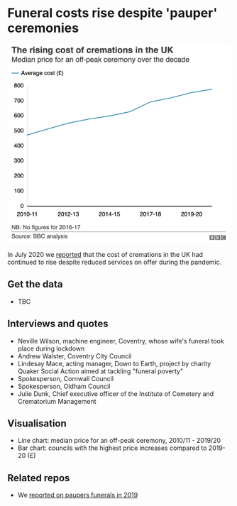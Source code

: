 # Funeral costs rise despite 'pauper' ceremonies

![](https://raw.githubusercontent.com/BBC-Data-Unit/funeral-costs/master/Funeral_costs_rise_despite_pauper_ceremonies_BBC_News.png)

In July 2020 we [reported](https://www.bbc.co.uk/news/uk-53334493) that the cost of cremations in the UK had continued to rise despite reduced services on offer during the pandemic.

## Get the data

* TBC

## Interviews and quotes

* Neville Wilson, machine engineer, Coventry, whose wife's funeral took place during lockdown
* Andrew Walster, Coventry City Council
* Lindesay Mace, acting manager, Down to Earth, project by charity Quaker Social Action aimed at tackling "funeral poverty"
* Spokesperson, Cornwall Council
* Spokesperson, Oldham Council 
* Julie Dunk, Chief executive officer of the Institute of Cemetery and Crematorium Management

## Visualisation

* Line chart: median price for an off-peak ceremony, 2010/11 - 2019/20
* Bar chart: councils with the highest price increases compared to 2019-20 (£)

## Related repos

* We [reported on paupers funerals in 2019](https://github.com/BBC-Data-Unit/paupers-funerals)

